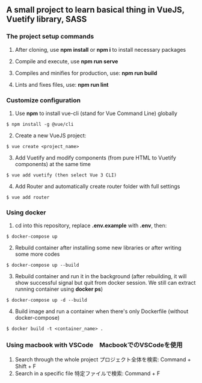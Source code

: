 ## A small project to learn basical thing in VueJS, Vuetify library, SASS

### The project setup commands
1. After cloning, use **npm install** or **npm i** to install necessary packages

2. Compile and execute, use **npm run serve**

3. Compiles and minifies for production, use: **npm run build**

4. Lints and fixes files, use: **npm run lint**

### Customize configuration

1. Use **npm** to install vue-cli (stand for Vue Command Line) globally
```
$ npm install -g @vue/cli
```

2. Create a new VueJS project: 
```
$ vue create <project_name>
```

3. Add Vuetify and modify components (from pure HTML to Vuetify components) at the same time
```
$ vue add vuetify (then select Vue 3 CLI)
```

4. Add Router and automatically create router folder with full settings
```
$ vue add router
```

### Using docker 
1. cd into this repository, replace **.env.example** with **.env**, then:
```
$ docker-compose up
```

2. Rebuild container after installing some new libraries or after writing some more codes
```
$ docker-compose up --build 
```

3. Rebuild container and run it in the background (after rebuilding, it will show successful signal but quit from docker session. We still can extract running container using **docker ps**)
```
$ docker-compose up -d --build
```

4. Build image and run a container when there's only Dockerfile (without docker-compose)
```
$ docker build -t <container_name> .
```

### Using macbook with VSCode　MacbookでのVSCodeを使用
1. Search through the whole project プロジェクト全体を検索: Command + Shift + F
2. Search in a specific file 特定ファイルで検索: Command + F

